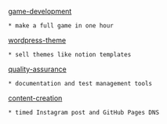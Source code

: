 [game-development](https://github.com/codingcass/game-development/wiki)
```
* make a full game in one hour
```

[wordpress-theme](https://github.com/codingcass/wordpress-theme/wiki)
```
* sell themes like notion templates
```

[quality-assurance](https://github.com/codingcass/quality-assurance/wiki)
```
* documentation and test management tools
```

[content-creation](https://github.com/codingcass/content-creation/wiki)
```
* timed Instagram post and GitHub Pages DNS
```
